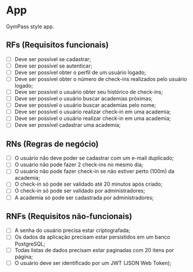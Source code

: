 # App

GymPass style app.

## RFs (Requisitos funcionais)

  - [ ] Deve ser possível se cadastrar;
  - [ ] Deve ser possível se autenticar;
  - [ ] Deve ser possível obter o perfil de um usuário logado;
  - [ ] Deve ser possível obter o número de check-ins realizados pelo usuário logado;
  - [ ] Deve ser possível o usuário obter seu histórico de check-ins;
  - [ ] Deve ser possível o usuário buscar academias próximas;
  - [ ] Deve ser possível o usuário buscar academias pelo nome;
  - [ ] Deve ser possível o usuário realizar check-in em uma academia;
  - [ ] Deve ser possível o usuário realizar check-in em uma academia;
  - [ ] Deve ser possível cadastrar uma academia;

## RNs (Regras de negócio)

  - [ ] O usuário não deve poder se cadastrar com um e-mail duplicado;
  - [ ] O usuário não pode fazer 2 check-ins no mesmo dia;
  - [ ] O usuário não pode fazer check-in se não estiver perto (100m) da academia;
  - [ ] O check-in só pode ser validado até 20 minutos após criado;
  - [ ] O check-in só pode ser validado por administradores;
  - [ ] A academia só pode ser cadastrada por administradores;

## RNFs (Requisitos não-funcionais)

  - [ ] A senha do usuário precisa estar criptografada;
  - [ ] Os dados da aplicação precisam estar persistidos em um banco PostgreSQL;
  - [ ] Todas listas de dados precisam estar paginadas com 20 itens por página;
  - [ ] O usuário deve ser identificado por um JWT (JSON Web Token);